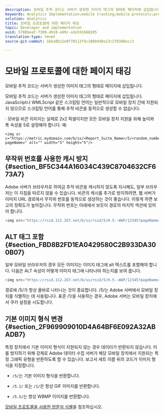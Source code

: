 ```yaml
---
description: 모바일 추적 코드는 서버가 생성한 이미지 태그의 형태로 페이지에 삽입됩니다.
keywords: Analytics Implementation;mobile tracking;mobile protocols;prevent caching;alt tag;default image type
solution: Analytics
title: 모바일 프로토콜에 대한 페이지 태깅
topic: Developer and implementation
uuid: 5788beaf-f309-4918-a99c-a3e591668205
translation-type: tm+mt
source-git-commit: 16ba0b12e0f70112f4c10804d0a13c278388ecc2

---
```



# 모바일 프로토콜에 대한 페이지 태깅

모바일 추적 코드는 서버가 생성한 이미지 태그의 형태로 페이지에 삽입됩니다.

모바일 추적 코드는 서버가 생성한 이미지 태그의 형태로 페이지에 삽입됩니다. JavaScript나 WMLScript 같은 스크립팅 언어는 일반적으로 모바일 장치 간에 지원되지 않으므로 스크립팅 언어를 통해 추적 비콘을 동적으로 생성할 수 없습니다.

· 모바일 비콘 이미지는 실제로 2x2 픽셀이지만 모든 모바일 장치 지원을 위해 높이와 폭 속성을 5로 설정해야 합니다. 예:

```
<img sr c="https://metric.mydomain.com/b/ss/<Report_Suite_Name>/5/<random_number>?pageName=" alt="" width="5" height="5"/>
```

## 무작위 번호를 사용한 캐시 방지 {#section_BF5C344A16034C439C8704632CF673A7}

Adobe 서버가 브라우저로 하여금 추적 비콘을 캐시하지 않도록 지시해도, 일부 브라우저는 이 지침을 따르지 않을 수 있습니다. 비콘의 캐시를 추가로 방지하려면, 웹 서버가 이미지 URL 경로에서 무작위 번호를 동적으로 생성하는 것이 좋습니다. 이렇게 하면 보고의 정확도가 높아집니다. 무작위 번호는 아래에서 보듯이 경로의 마지막 섹션에 있어야 합니다.

```js
<img src="https://rsid.112.2O7.net/b/ss/rsid/5/H.5--WAP/12345?pageName=" />.
```

## ALT 태그 포함 {#section_FBD8B2FD1EA0429580C2B933DA300B07}

일부 모바일 브라우저의 경우 모든 이미지는 이미지 태그에 alt 텍스트를 포함해야 합니다. 다음은 ALT 속성이 어떻게 이미지 태그에 나타나야 하는지를 보여 줍니다.

```js
<img src="https://rsid.112.2O7.net/b/ss/rsid/5/H.5--WAP/12345?pageName=" alt=""/>.
```

경로에 /5/가 항상 올바로 나타나는 것이 중요합니다. /5/는 Adobe 서버에서 모바일 장치를 식별하는 데 사용됩니다. 표준 /1/을 사용하는 경우, Adobe 서버는 모바일 장치에서 쿠키 설정을 시도합니다.

## 기본 이미지 형식 변경 {#section_2F969909010D4A64BF6E092A32ABADB7}

특정 장치에서 기본 이미지 형식이 지원되지 않는 경우 데이터가 반환되지 않습니다. 이를 방지하기 위해 강제로 Adobe 데이터 수집 서버가 해당 모바일 장치에서 지원되는 특정 그래픽 유형을 반환하도록 할 수 있습니다. 보고서 세트 이름 뒤의 코드가 이미지 형식을 지정합니다.

* `/5/`는 기본 이미지 형식을 반환합니다.
* `/5.1/` 또는 `/1/`은 항상 GIF 이미지를 반환합니다.

* `/5.5/`는 항상 WBMP 이미지를 반환합니다.

[모바일 프로토콜을 사용한 방문자 식별](/help/implement/js-implementation/c-unique-visitors/visid-mobile.md)을 참조하십시오.
